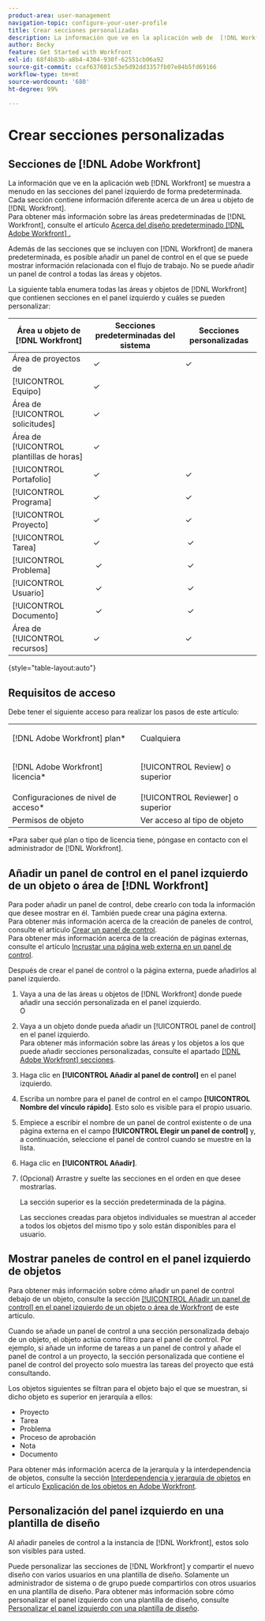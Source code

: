 ```yaml
---
product-area: user-management
navigation-topic: configure-your-user-profile
title: Crear secciones personalizadas
description: La información que ve en la aplicación web de  [!DNL Workfront]  se muestra a menudo en las secciones del panel izquierdo de forma predeterminada. Cada sección contiene información diferente sobre un área u objeto de  [!DNL Workfront] .
author: Becky
feature: Get Started with Workfront
exl-id: 68f4b83b-a8b4-4304-930f-62551cb06a92
source-git-commit: ccaf637601c53e5d92dd3357fb07e84b5fd69166
workflow-type: tm+mt
source-wordcount: '680'
ht-degree: 99%

---
```


# Crear secciones personalizadas

## Secciones de [!DNL Adobe Workfront] 

La información que ve en la aplicación web [!DNL Workfront] se muestra a menudo en las secciones del panel izquierdo de forma predeterminada. Cada sección contiene información diferente acerca de un área u objeto de [!DNL Workfront].\
Para obtener más información sobre las áreas predeterminadas de [!DNL Workfront], consulte el artículo [Acerca del diseño predeterminado [!DNL Adobe Workfront] .](../../../administration-and-setup/customize-workfront/use-layout-templates/about-the-default-wf-layout.md)

Además de las secciones que se incluyen con [!DNL Workfront] de manera predeterminada, es posible añadir un panel de control en el que se puede mostrar información relacionada con el flujo de trabajo. No se puede añadir un panel de control a todas las áreas y objetos.

La siguiente tabla enumera todas las áreas y objetos de [!DNL Workfront] que contienen secciones en el panel izquierdo y cuáles se pueden personalizar:

| Área u objeto de **[!DNL Workfront]** | **Secciones predeterminadas del sistema** | **Secciones personalizadas** |
|---|---|---|
| Área de proyectos de  | ✓ | ✓ |
| [!UICONTROL Equipo] | ✓ |   |
| Área de [!UICONTROL solicitudes] | ✓ |   |
| Área de [!UICONTROL plantillas de horas] | ✓ |   |
| [!UICONTROL Portafolio] | ✓ | ✓ |
| [!UICONTROL Programa] | ✓ | ✓ |
| [!UICONTROL Proyecto] | ✓ | ✓ |
| [!UICONTROL Tarea] | ✓ |  ✓ |
| [!UICONTROL Problema] |  ✓ |  ✓ |
| [!UICONTROL Usuario] |  ✓ |  ✓ |
| [!UICONTROL Documento] |  ✓ |  ✓ |
| Área de [!UICONTROL recursos] | ✓ | ✓ |

{style="table-layout:auto"}

## Requisitos de acceso

Debe tener el siguiente acceso para realizar los pasos de este artículo:

<table style="table-layout:auto"> 
 <col> 
 </col> 
 <col> 
 </col> 
 <tbody> 
  <tr> 
   <td role="rowheader">[!DNL Adobe Workfront] plan*</td> 
   <td> <p>Cualquiera</p> </td> 
  </tr> 
  <tr> 
   <td role="rowheader">[!DNL Adobe Workfront] licencia*</td> 
   <td> <p>[!UICONTROL Review] o superior</p> </td> 
  </tr> 
  <tr> 
   <td role="rowheader">Configuraciones de nivel de acceso*</td> 
   <td>[!UICONTROL Reviewer] o superior</td> 
  </tr> 
  <tr> 
   <td role="rowheader">Permisos de objeto</td> 
   <td>Ver acceso al tipo de objeto</td> 
  </tr> 
 </tbody> 
</table>

&#42;Para saber qué plan o tipo de licencia tiene, póngase en contacto con el administrador de [!DNL Workfront].

## Añadir un panel de control en el panel izquierdo de un objeto o área de [!DNL Workfront]

Para poder añadir un panel de control, debe crearlo con toda la información que desee mostrar en él. También puede crear una página externa.\
Para obtener más información acerca de la creación de paneles de control, consulte el artículo [Crear un panel de control](../../../reports-and-dashboards/dashboards/creating-and-managing-dashboards/create-dashboard.md).\
Para obtener más información acerca de la creación de páginas externas, consulte el artículo [Incrustar una página web externa en un panel de control](../../../reports-and-dashboards/dashboards/creating-and-managing-dashboards/embed-external-web-page-dashboard.md).

Después de crear el panel de control o la página externa, puede añadirlos al panel izquierdo.

1. Vaya a una de las áreas u objetos de [!DNL Workfront] donde puede añadir una sección personalizada en el panel izquierdo.\
   O
1. Vaya a un objeto donde pueda añadir un [!UICONTROL panel de control] en el panel izquierdo.\
   Para obtener más información sobre las áreas y los objetos a los que puede añadir secciones personalizadas, consulte el apartado [[!DNL Adobe Workfront] secciones](#adobe-workfront-sections).
1. Haga clic en **[!UICONTROL Añadir al panel de control]** en el panel izquierdo.
1. Escriba un nombre para el panel de control en el campo **[!UICONTROL Nombre del vínculo rápido]**. Esto solo es visible para el propio usuario.
1. Empiece a escribir el nombre de un panel de control existente o de una página externa en el campo **[!UICONTROL Elegir un panel de control]** y, a continuación, seleccione el panel de control cuando se muestre en la lista.
1. Haga clic en **[!UICONTROL Añadir]**.
1. (Opcional) Arrastre y suelte las secciones en el orden en que desee mostrarlas.

   La sección superior es la sección predeterminada de la página.

   Las secciones creadas para objetos individuales se muestran al acceder a todos los objetos del mismo tipo y solo están disponibles para el usuario.

## Mostrar paneles de control en el panel izquierdo de objetos

Para obtener más información sobre cómo añadir un panel de control debajo de un objeto, consulte la sección [[!UICONTROL Añadir un panel de control] en el panel izquierdo de un objeto o área de Workfront](#add-a-dashboard-in-the-left-panel-of-a-workfront-object-or-area) de este artículo.

Cuando se añade un panel de control a una sección personalizada debajo de un objeto, el objeto actúa como filtro para el panel de control. Por ejemplo, si añade un informe de tareas a un panel de control y añade el panel de control a un proyecto, la sección personalizada que contiene el panel de control del proyecto solo muestra las tareas del proyecto que está consultando.

Los objetos siguientes se filtran para el objeto bajo el que se muestran, si dicho objeto es superior en jerarquía a ellos:

* Proyecto
* Tarea
* Problema
* Proceso de aprobación
* Nota
* Documento

Para obtener más información acerca de la jerarquía y la interdependencia de objetos, consulte la sección [Interdependencia y jerarquía de objetos](../../../workfront-basics/navigate-workfront/workfront-navigation/understand-objects.md#understanding-interdependency-and-hierarchy-of-objects) en el artículo [Explicación de los objetos en Adobe Workfront](../../../workfront-basics/navigate-workfront/workfront-navigation/understand-objects.md).

## Personalización del panel izquierdo en una plantilla de diseño

Al añadir paneles de control a la instancia de [!DNL Workfront], estos solo son visibles para usted.

Puede personalizar las secciones de [!DNL Workfront] y compartir el nuevo diseño con varios usuarios en una plantilla de diseño. Solamente un administrador de sistema o de grupo puede compartirlos con otros usuarios en una plantilla de diseño. Para obtener más información sobre cómo personalizar el panel izquierdo con una plantilla de diseño, consulte [Personalizar el panel izquierdo con una plantilla de diseño](/help/quicksilver/administration-and-setup/customize-workfront/use-layout-templates/customize-left-panel.md).
